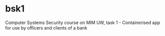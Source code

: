 # bsk1
Computer Systems Security course on MIM UW, task 1 - Containerised app for use by officers and clients of a bank
